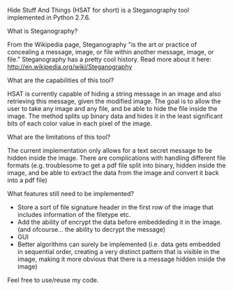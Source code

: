 Hide Stuff And Things (HSAT for short) is a Steganography tool implemented in Python 2.7.6.

What is Steganography? 

From the Wikipedia page, Steganography "is the art or practice of concealing a message, image, or file within another message, image, or file." Steganography has a pretty cool history. Read more about it here: http://en.wikipedia.org/wiki/Steganography

What are the capabilities of this tool?

HSAT is currently capable of hiding a string message in an image and also retrieving this message, given the modified image.
The goal is to allow the user to take any image and any file, and be able to hide the file inside the image. The method splits up binary data and hides it in the least significant bits of each color value in each pixel of the image.

What are the limitations of this tool?

The current implementation only allows for a text secret message to be hidden inside the image. There are complications with handling different file formats (e.g. troublesome to get a pdf file split into binary, hidden inside the image, and be able to extract the data from the image and convert it back into a pdf file)

What features still need to be implemented?
- Store a sort of file signature header in the first row of the image that includes information of the filetype etc.
- Add the ability of encrypt the data before embeddeding it in the image. (and ofcourse... the ability to decrypt the message)
- GUI
- Better algorithms can surely be implemented (i.e. data gets embedded in sequential order, creating a very distinct pattern that is visible in the image, making it more obvious that there is a message hidden inside the image)

Feel free to use/reuse my code.
